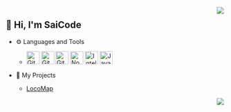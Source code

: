 <img align="right" src="https://github-readme-stats.vercel.app/api?username=tobias-jung-dhbw&include_all_commits=true&show_icons=true&icon_color=66ccff&text_color=1266db&bg_color=212121" />

## :wave: Hi, I'm SaiCode

- :gear: Languages and Tools

  - <img src="https://raw.githubusercontent.com/jmnote/z-icons/master/svg/python.svg" alt="Git" width = "30px" height = "30px"/> <img src="https://upload.wikimedia.org/wikipedia/commons/thumb/9/9a/Visual_Studio_Code_1.35_icon.svg/768px-Visual_Studio_Code_1.35_icon.svg.png" alt="Git" width = "30px" height = "30px"/> <img src="https://raw.githubusercontent.com/jmnote/z-icons/master/svg/git.svg" alt="Git" width = "30px" height = "30px"/> <img src="https://github.com/get-icon/geticon/raw/master/icons/nodejs-icon.svg" alt="Node.js" width = "30px" height = "30px"> <img alt="IntelliJ IDEA" src="https://cdn.svgporn.com/logos/intellij-idea.svg" width="30px" height="30px"> <img src="https://raw.githubusercontent.com/jmnote/z-icons/master/svg/java.svg" alt="Java" width = "30px" height = "30px"/> 

- :hammer: My Projects
  - [LocoMap](https://github.com/DHBW-Hanger/loco)

<img align="right" src="https://github-readme-stats.vercel.app/api/top-langs/?username=tobias-jung-dhbw&text_color=1266db&bg_color=212121" />
